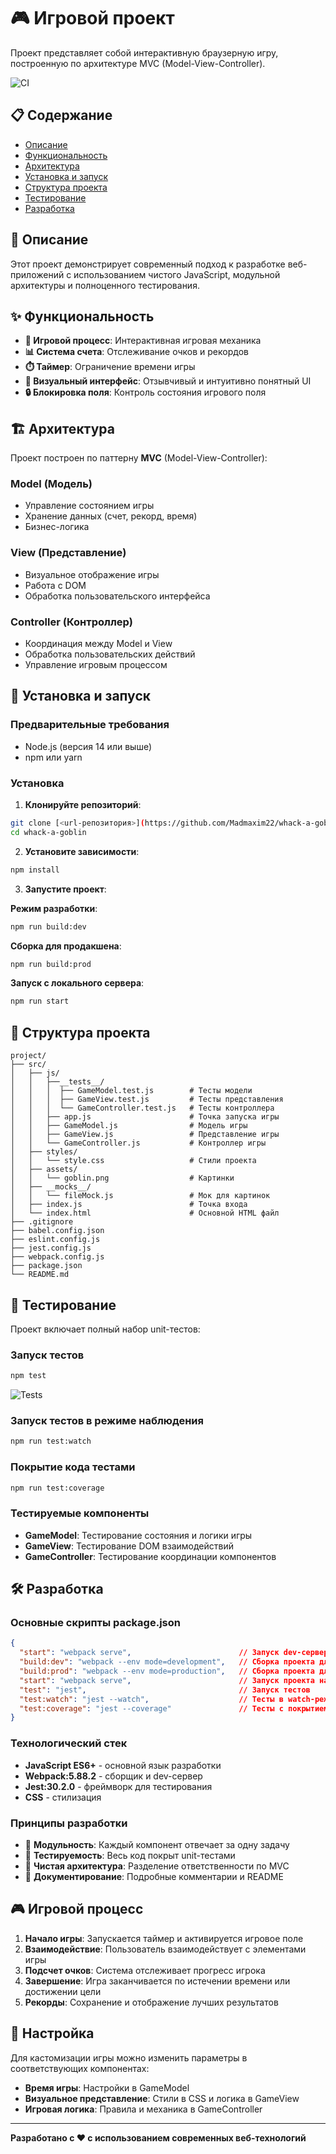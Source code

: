 # 🎮 Игровой проект

Проект представляет собой интерактивную браузерную игру, построенную по архитектуре MVC (Model-View-Controller).

![CI](https://github.com/Madmaxim22/whack-a-goblin/actions/workflows/deploy.yml/badge.svg)

## 📋 Содержание

- [Описание](#описание)
- [Функциональность](#функциональность)
- [Архитектура](#архитектура)
- [Установка и запуск](#установка-и-запуск)
- [Структура проекта](#структура-проекта)
- [Тестирование](#тестирование)
- [Разработка](#разработка)

## 🎯 Описание

Этот проект демонстрирует современный подход к разработке веб-приложений с использованием чистого JavaScript, модульной архитектуры и полноценного тестирования.

## ✨ Функциональность

- **🎲 Игровой процесс**: Интерактивная игровая механика
- **📊 Система счета**: Отслеживание очков и рекордов
- **⏱️ Таймер**: Ограничение времени игры
- **🎯 Визуальный интерфейс**: Отзывчивый и интуитивно понятный UI
- **🔒 Блокировка поля**: Контроль состояния игрового поля

## 🏗️ Архитектура

Проект построен по паттерну **MVC** (Model-View-Controller):

### Model (Модель)
- Управление состоянием игры
- Хранение данных (счет, рекорд, время)
- Бизнес-логика

### View (Представление)
- Визуальное отображение игры
- Работа с DOM
- Обработка пользовательского интерфейса

### Controller (Контроллер)
- Координация между Model и View
- Обработка пользовательских действий
- Управление игровым процессом

## 🚀 Установка и запуск

### Предварительные требования
- Node.js (версия 14 или выше)
- npm или yarn

### Установка

1. **Клонируйте репозиторий**:
```bash
git clone [<url-репозитория>](https://github.com/Madmaxim22/whack-a-goblin)
cd whack-a-goblin
```

2. **Установите зависимости**:
```bash
npm install
```

3. **Запустите проект**:

**Режим разработки**:
```bash
npm run build:dev
```

**Сборка для продакшена**:
```bash
npm run build:prod
```

**Запуск с локального сервера**:
```bash
npm run start
```

## 📁 Структура проекта

```
project/
├── src/
│   ├── js/
│   │   ├──__tests__/
│   │   │  ├── GameModel.test.js        # Тесты модели
│   │   │  ├── GameView.test.js         # Тесты представления
│   │   │  └── GameController.test.js   # Тесты контроллера
│   │   ├── app.js                      # Точка запуска игры
│   │   ├── GameModel.js                # Модель игры
│   │   ├── GameView.js                 # Представление игры
│   │   └── GameController.js           # Контроллер игры
│   ├── styles/
│   │   └── style.css                   # Стили проекта
│   ├── assets/
│   │   └── goblin.png                  # Картинки
│   ├── __mocks__/
│   │   └── fileMock.js                 # Мок для картинок
│   ├── index.js                        # Точка входа
│   └── index.html                      # Основной HTML файл              
├── .gitignore
├── babel.config.json
├── eslint.config.js
├── jest.config.js
├── webpack.config.js
├── package.json
└── README.md
```

## 🧪 Тестирование

Проект включает полный набор unit-тестов:

### Запуск тестов
```bash
npm test
```

![Tests](https://github.com/Madmaxim22/whack-a-goblin/actions/workflows/ddeploy.yml/badge.svg)

### Запуск тестов в режиме наблюдения
```bash
npm run test:watch
```

### Покрытие кода тестами
```bash
npm run test:coverage
```

### Тестируемые компоненты

- **GameModel**: Тестирование состояния и логики игры
- **GameView**: Тестирование DOM взаимодействий
- **GameController**: Тестирование координации компонентов

## 🛠️ Разработка

### Основные скрипты package.json

```json
{
  "start": "webpack serve",                        // Запуск dev-сервера
  "build:dev": "webpack --env mode=development",   // Сборка проекта для разработки
  "build:prod": "webpack --env mode=production",   // Сборка проекта для продакшена
  "start": "webpack serve",                        // Запуск проекта на локальном сервере
  "test": "jest",                                  // Запуск тестов
  "test:watch": "jest --watch",                    // Тесты в watch-режиме
  "test:coverage": "jest --coverage"               // Тесты с покрытием
}
```

### Технологический стек

- **JavaScript ES6+** - основной язык разработки
- **Webpack:5.88.2** - сборщик и dev-сервер
- **Jest:30.2.0** - фреймворк для тестирования
- **CSS** - стилизация

### Принципы разработки

- 🧩 **Модульность**: Каждый компонент отвечает за одну задачу
- 🧪 **Тестируемость**: Весь код покрыт unit-тестами
- 🎯 **Чистая архитектура**: Разделение ответственности по MVC
- 📝 **Документирование**: Подробные комментарии и README

## 🎮 Игровой процесс

1. **Начало игры**: Запускается таймер и активируется игровое поле
2. **Взаимодействие**: Пользователь взаимодействует с элементами игры
3. **Подсчет очков**: Система отслеживает прогресс игрока
4. **Завершение**: Игра заканчивается по истечении времени или достижении цели
5. **Рекорды**: Сохранение и отображение лучших результатов

## 🔧 Настройка

Для кастомизации игры можно изменить параметры в соответствующих компонентах:

- **Время игры**: Настройки в GameModel
- **Визуальное представление**: Стили в CSS и логика в GameView
- **Игровая логика**: Правила и механика в GameController

---

**Разработано с ❤️ с использованием современных веб-технологий**
